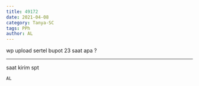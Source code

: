 ```yaml
---
title: 49172
date: 2021-04-08
category: Tanya-SC
tags: PPh
author: AL
---
```


wp upload sertel bupot 23 saat apa ?

---

saat kirim spt

`AL`
